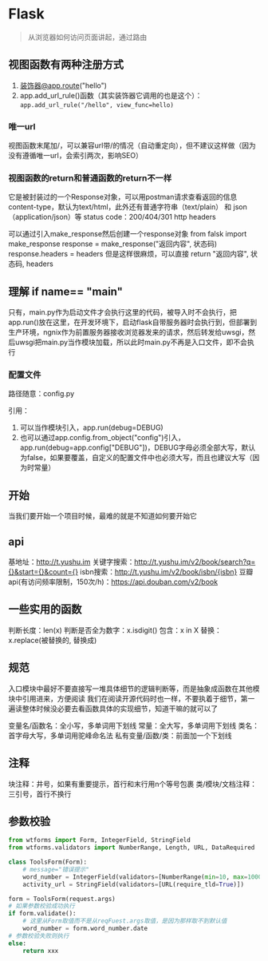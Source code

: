 # Flask

> 从浏览器如何访问页面讲起，通过路由

## 视图函数有两种注册方式

1. 装饰器@app.route("hello")
2. app.add_url_rule()函数（其实装饰器它调用的也是这个）：`app.add_url_rule("/hello", view_func=hello)`

### 唯一url

视图函数末尾加/，可以兼容url带/的情况（自动重定向），但不建议这样做（因为没有遵循唯一url，会索引两次，影响SEO）

### 视图函数的return和普通函数的return不一样

它是被封装过的一个Response对象，可以用postman请求[](http://127.0.0.1)查看返回的信息
content-type，默认为text/html，此外还有普通字符串（text/plain） 和 json（application/json）等
status code：200/404/301
http headers

可以通过引入make_response然后创建一个response对象
from falsk import make_response
response = make_response("返回内容", 状态码)
response.headers = headers
但是这样很麻烦，可以直接 return "返回内容", 状态码, headers

## 理解 if __name__== "__main__"

只有，main.py作为启动文件才会执行这里的代码，被导入时不会执行，把app.run()放在这里，在开发环境下，启动flask自带服务器时会执行到，但部署到生产环境，ngnix作为前置服务器接收浏览器发来的请求，然后转发给uwsgi，然后uwsgi把main.py当作模块加载，所以此时main.py不再是入口文件，即不会执行

### 配置文件

路径随意：config.py

引用：

1. 可以当作模块引入，app.run(debug=DEBUG)
2. 也可以通过app.config.from_object("config")引入，app.run(debug=app.config["DEBUG"])，DEBUG字母必须全部大写，默认为false，如果要覆盖，自定义的配置文件中也必须大写，而且也建议大写（因为时常量）

## 开始

当我们要开始一个项目时候，最难的就是不知道如何要开始它

## api

基地址：http://t.yushu.im
关键字搜索：http://t.yushu.im/v2/book/search?q={}&start={}&count={}
isbn搜索：http://t.yushu.im/v2/book/isbn/{isbn}
豆瓣api(有访问频率限制，150次/h)：https://api.douban.com/v2/book

## 一些实用的函数

判断长度：len(x)
判断是否全为数字：x.isdigit()
包含：x in X
替换：x.replace(被替换的, 替换成)

## 规范

入口模块中最好不要直接写一堆具体细节的逻辑判断等，而是抽象成函数在其他模块中引用进来，方便阅读
我们在阅读开源代码时也一样，不要执着于细节，第一遍读整体时候没必要去看函数具体的实现细节，知道干嘛的就可以了

变量名/函数名：全小写，多单词用下划线
常量：全大写，多单词用下划线
类名：首字母大写，多单词用驼峰命名法
私有变量/函数/类：前面加一个下划线

## 注释

块注释：井号，如果有重要提示，首行和末行用n个等号包裹
类/模块/文档注释：三引号，首行不换行

## 参数校验

```python
from wtforms import Form, IntegerField, StringField
from wtforms.validators import NumberRange, Length, URL, DataRequired

class ToolsForm(Form):
    # message="错误提示"
    word_number = IntegerField(validators=[NumberRange(min=10, max=10000)], default=10)
    activity_url = StringField(validators=[URL(require_tld=True)])
```

```python
form = ToolsForm(request.args)
# 如果参数校验成功执行
if form.validate():
    # 这里从Form取值而不是从reqFuest.args取值，是因为那样取不到默认值
    word_number = form.word_number.date
# 参数校验失败则执行
else:
    return xxx
```
